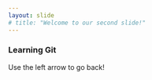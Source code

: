 ```yaml
---
layout: slide
# title: "Welcome to our second slide!"
---
```

### Learning Git
Use the left arrow to go back!
